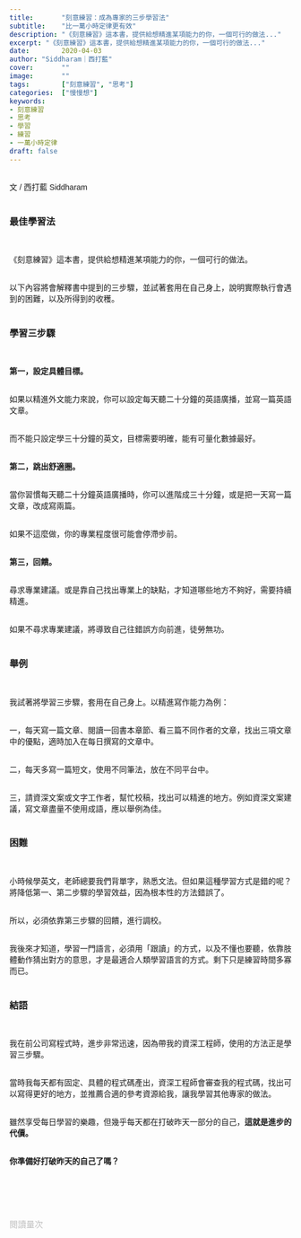 ```yaml
---
title:       "刻意練習：成為專家的三步學習法"
subtitle:    "比一萬小時定律更有效"
description: "《刻意練習》這本書，提供給想精進某項能力的你，一個可行的做法..."
excerpt: "《刻意練習》這本書，提供給想精進某項能力的你，一個可行的做法..."
date:        2020-04-03
author: "Siddharam｜西打藍"
cover:       ""
image:       ""
tags:        ["刻意練習", "思考"]
categories:  ["慢慢想"]
keywords:
- 刻意練習
- 思考
- 學習
- 練習
- 一萬小時定律
draft: false
---
```


<article style="font-family: 'Noto Sans TC', '微軟正黑體', sans-serif; font-weight: 300;">

<br>文 / 西打藍 Siddharam<br><br>

<h3 class="article-h1-color">最佳學習法</h3><br>

《刻意練習》這本書，提供給想精進某項能力的你，一個可行的做法。<br><br>

以下內容將會解釋書中提到的三步驟，並試著套用在自己身上，說明實際執行會遇到的困難，以及所得到的收穫。<br><br>

<h3 class="article-h1-color">學習三步驟</h3><br>

<b>第一，設定具體目標。</b><br><br>

如果以精進外文能力來說，你可以設定每天聽二十分鐘的英語廣播，並寫一篇英語文章。<br><br>

而不能只設定學三十分鐘的英文，目標需要明確，能有可量化數據最好。<br><br>

<b>第二，跳出舒適圈。</b><br><br>

當你習慣每天聽二十分鐘英語廣播時，你可以進階成三十分鐘，或是把一天寫一篇文章，改成寫兩篇。<br><br>

如果不這麼做，你的專業程度很可能會停滯步前。<br><br>

<b>第三，回饋。</b><br><br>

尋求專業建議。或是靠自己找出專業上的缺點，才知道哪些地方不夠好，需要持續精進。<br><br>

如果不尋求專業建議，將導致自己往錯誤方向前進，徒勞無功。<br><br>

<h3 class="article-h1-color">舉例</h3><br>

我試著將學習三步驟，套用在自己身上。以精進寫作能力為例：<br><br>

一，每天寫一篇文章、閱讀一回書本章節、看三篇不同作者的文章，找出三項文章中的優點，適時加入在每日撰寫的文章中。<br><br>

二，每天多寫一篇短文，使用不同筆法，放在不同平台中。<br><br>

三，請資深文案或文字工作者，幫忙校稿，找出可以精進的地方。例如資深文案建議，寫文章盡量不使用成語，應以舉例為佳。<br><br>

<h3 class="article-h1-color">困難</h3><br>

小時候學英文，老師總要我們背單字，熟悉文法。但如果這種學習方式是錯的呢？將降低第一、第二步驟的學習效益，因為根本性的方法錯誤了。<br><br>

所以，必須依靠第三步驟的回饋，進行調校。<br><br>

我後來才知道，學習一門語言，必須用「跟讀」的方式，以及不懂也要聽，依靠肢體動作猜出對方的意思，才是最適合人類學習語言的方式。剩下只是練習時間多寡而已。<br><br>

<h3 class="article-h1-color">結語</h3><br>

我在前公司寫程式時，進步非常迅速，因為帶我的資深工程師，使用的方法正是學習三步驟。<br><br>

當時我每天都有固定、具體的程式碼產出，資深工程師會審查我的程式碼，找出可以寫得更好的地方，並推薦合適的參考資源給我，讓我學習其他專家的做法。<br><br>

雖然享受每日學習的樂趣，但幾乎每天都在打破昨天一部分的自己，<b>這就是進步的代價。</b><br><br>

<b>你準備好打破昨天的自己了嗎？</b><br><br>





<br><br><br>

</article>

<div style="color: #bfbfbf; font-size: 15px;" id="busuanzi_container_page_pv">
  閱讀量<span id="busuanzi_value_page_pv"></span>次
</div>

<script src="../../js/post.js"></script>




